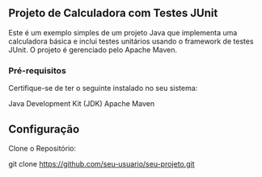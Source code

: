## Projeto de Calculadora com Testes JUnit
Este é um exemplo simples de um projeto Java que implementa uma calculadora básica e inclui testes unitários usando o framework de testes JUnit. O projeto é gerenciado pelo Apache Maven.

### Pré-requisitos
Certifique-se de ter o seguinte instalado no seu sistema:

Java Development Kit (JDK)
Apache Maven

## Configuração
Clone o Repositório:

git clone https://github.com/seu-usuario/seu-projeto.git